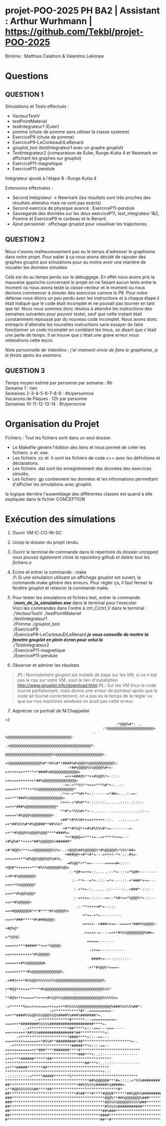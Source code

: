 # projet-POO-2025 PH BA2 | Assistant : Arthur Wurhmann | https://github.com/Tekbl/projet-POO-2025
Binôme : Matthias Calatroni & Valentino Lekimpe 

# Questions

## QUESTION 1  

Simulations et Tests effectués :
- VecteurTestV
- testPointMateriel
- testIntegrateur1 (Euler)
- pomme (chute de pomme sans utiliser la classe systeme)
- ExerciceP9 (chute de pomme)
- ExerciceP9-LeCorbeauEtLeRenard
- gnuplot_test (testIntegrateur1 avec un graphe gnuplot)
- TestIntegrateur2 (comparaison de Euler, Runge-Kutta 4 et Newmark en affichant les graphes sur gnuplot)
- ExerciceP11-magnetique
- ExerciceP11-pendule

Intégrateur ajouté à l'étape 8 : Runge Kutta 4

Extensions effectuées :
- Second Intégrateur -> Newmark (les résultats sont très proches des résultats attendus mais ne sont pas exacts)
- Second exercice de physique avancé : ExerciceP11-pendule
- Sauvegarde des données sur les deux exerciceP11, test_integrateur 1&2, Pomme et ExerciceP9 le corbeau et le Renard.
- Ajout personnel : affichage gnuplot pour visualiser les trajectoires.

## QUESTION 2 

Nous n'avons malheureusement pas eu le temps d'adresser le graphisme dans notre projet. 
Pour palier à ça nous avons décidé de rajouter des graphes gnuplot aux simulations pour au moins avoir une manière de visualier les données simulées 

Celà est du au temps perdu sur le débuggage. En effet nous avons pris la mauvaise approche concernant le projet en ne faisant aucun tests entre le moment où nous avons testé la classe vecteur et le moment ou nous devions commencer à simuler des exercices comme le P9.
Pour notre défense nous étions un peu perdu avec les instructions et à chaque étape il était indiqué que le code était incomplet et ne pouvait pas tourner en tant que tel. Nous nous sommes donc résolus à attendre les instructions des semaines suivantes pour pouvoir tester, sauf que cette instant était constamment repoussé par du nouveau code incomplet.
Nous avons donc entrepris d'attendre les nouvelles instructions sans essayer de faire fonctionner un code incomplet en comblant les trous, se disant que c'était une perte de temps. Il se trouve que c'était une grave erreur nous retiendrons cette leçon.  

_Note personnelle de Valentino : j'ai vraiment envie de faire le graphisme, je le ferais après les examens._


## QUESTION 3 

Temps moyen estimé par personne par semaine : 6h  
Semaine 1 : rien  
Semaines 2-3-4-5-6-7-8-9 : 4h/personnne  
Vacances de Pâques : 12h par personne  
Semaines 10-11-12-13-14 : 8h/personne  

# Organisation du Projet 

Fichiers :
Tout les fichiers sont dans un seul dossier.
- Le Makefile génère l'édition des liens et nous permet de créér les fichiers .o et .exe.
- Les fichiers .cc et .h sont les fichiers de code c++ avec les définitions et déclarations.
- Les fichiers .dat sont les enregistrement des données des exercices simulés.
- Les fichiers .gp contiennent les données et les informations permettant d'afficher les simulations avec gnuplot.


la logique derrière l'assemblage des différentes classes est quand à elle expliquée dans le fichier CONCEPTION

# Exécution des simulations 

1. Ouvrir VM IC-CO-IN-SC
2. Unzip le dossier du projet rendu. 
3. Ouvrir le terminal de commande dans le répertoire du dossier unzipped  
 _vous pouvez également clone la repository github et delete tout les fichiers.o_
4. Écrire et entrer la commande : make       
/!\ Si une simulation utilisant un affichage gnuplot est ouvert, la commande make génère des erreurs. Pour régler ça, il faut fermer la fenêtre gnuplot et relancer la commande make.

5. Pour tester les simulations et fichiers test, entrer la commande **.\nom_de_la_simulation.exe** dans le terminal pour l'executer  
Voici les commandes dans l'ordre à ctrl_C/ctrl_V dans le terminal :   
    ./VecteurTestV 
    ./testPointMateriel  
    ./testIntegrateur1  
    ./Pomme
    ./gnuplot_test  
    ./ExerciceP9  
    ./ExerciceP9-LeCorbeauEtLeRenard _**je vous conseille de mettre la fenetre gnuplot en plein écran pour celui la**_  
    ./TestIntegrateur2  
    ./ExerciceP11-magnetique  
    ./ExerciceP11-pendule  

6. Observer et admirer les résultats

>**/!\ :** Normalement gnuplot est installé de base sur les VM, si ce n'est pas le cas sur votre VM, voici le lien d'installation http://www.gnuplot.info/download.html
>**/!\ :** Sur les VM linux le code tourne parfaitement, mais donne une erreur de pointeur après que le code ait tourné correctement, on a pas eu le temps de le régler vu que sur nos machines windows on avait pas cette erreur.


7. Apprécier ce portrait de M.Chappelier 
```
<3                                                          
                                                  :*@@@%#*: ..                                              
                                            :*@@@@@@@@@@@@@@@@@@@@@+                                        
                                        -%@@@@@@@@@@@@@@@@@@@@@@@@@@@@@-                                    
                                   .+@@@@@@@@@@@@@@@@@@@@@@@@@@@@@@@@@@@@@*.                                
                                -@@@@@@@@@@@@@@@@@@@@@%%@@@@@@@@@@@@@@@@@@@@@+.                             
                              =%@@@@@@@@@@@@@@%#**#%%#**####%#%@@@%%@@@@@@@@@@@%:                           
                            -*##%@@@@%%%@@@@%#+=-=+++++=++****+*####%#@@@@@@@@@@@@=                         
                           =+++###@%**++#%@@%*+-:::-=+====+++++++*##%@@@@@@@@@@@@@@@=                       
                          -+=-=**%%**+==+***%#*+:...:-====++*****+*%%@@@@@@@@@@@@@@@@*                      
                         :*++-=**%#+*=::------=*##=:...:-==-==+***###%%@@@@@@@@@@@@@@@=                     
                         ++++-=*#%#**+-:::::::......::::.::::--==++*###%@@@@@@@@@@@@@@*                     
                         **#*=*%%%#+*+-:.....  .............:::--====+*#%@@@%@@@@@@@@@+                     
                         =##*+#%%%#++==++++++-::.  ..:.....:-=+*##%%%%#*#%@@###**##%%%*                     
                          +#**#%%@*++#%#%%%%#*==-:------=-=+**#%@@@%%@@@@%@@@****####%=                     
                           *+*#@@@=+***+=--=+****+++=---+#%@%#**++++*##%@@@@@%+######*                      
                           +#*#@@%***+=+@@@@@@@@%%%+-.:+@@@%##%@@@@@%*#%@@@@@%*%%%*##=                      
                           +###@@++#*+#*=-:-=++++-*+-::-#%=-=+==+++**%#%@@%@@@%@%%#%%.                      
                            =#%@@*+**==------=====#=:::-+@@#*++==+++***#%%%@@@@@@%@@=                       
                             :-*@#+=++=-:......:-*=--::=*%@#+--------=+#*#%@@@@@@@%                         
                              :--**+--=*+-:::-=*+----::-+*###*++=---=+++*%%@@@@@@*                          
                               :-+*+=-:.......::-----:.-+###*-:::--==++*#%@@%@@@*                           
                               :-=++==-::::--==:-*%#+==*%@@@%*=-::--==+*#%@@@@@+                            
                                .:-**+++++#*=-:::-==+#@@@@@@@#*+*#****#%%@@@@%+                             
                                   +*+=-+*=----------==++*###*****#%###@@@@:                                
                                   =+++=--+###++==--====+*###%%@@@@+-+#@%@*                                 
                                   .+==+=-=----=++*#%%%@@@@@@@@%##=-=*%@%@-                                 
                                     =+===-------===+++***#####**+=+*%@@@@-                                 
                                      -++==-----------==++++++++++*#%@@@@@-                                 
                                       ####+=----:::::---=====++#%%@@@@@@@#-                                
                                     :+**#%@@%*====-====+++***#%@@@@@@@@@@@@@%.                             
                                  .+##%+++*#%%@@%%%%%%%%%@@@@@@@@@@@@@@@@@@@@@%-                            
                                 +*#@@*+++=+*****#%@@@@@@@@@@@@@@@@@@@@@@@@@@%%%*                           
                               -**#@%+*++====*+++++#%%@%%%@@@@@@@@@@@@@@@@@@%%%%%%=                         
                          .=******%%==++=+===+++==++*#%%%%%@@@@@@@@@@@@@@@%###%%%%%%##*:                    
                    :=************#*--==========-=++**####%%%@@%%%@@@%%@%####%%###%#######*=.               
             .-+*************#******---===========-===+++*########%%%%%####################****=.           
        .-+******************##*****=::-===---===-----==+++++++*##%%%################*##***********=:       
     -+**********************####****=::--==---===++++++=====++*#%%#**#########*##**********************=-. 
  -+**************************#####***=:::-==--===+========++*###****#######****#***************************
+********************************###***+:.::----------------=+++***######******##***************************
************************************##***+:..::::------------=+***#####*******##****************************
********************************************+-:--::::::::::=*****#####*******%******************************
**************************************##%@@@@@#***#=:::::=*%%%########*****#%*******************************
##*******************************##%%%%%%#####%%#####=-=**#@@%%%%%%%##****##******************************#*
##******************************#%##***#****#@@@#******##%@@%%#############******************************##*
###******************************************@@@%**##%@@@@@@@%###***************************************###*
###******************************************#@%%%%@@@@@%%%%%###***************************************####*
##*******************************************#%%%%%###########***************************************######*
##******************************************##%###************************************************#########*
##*****************************************####***************************************************########**
#******************************************##**#************************************************##########**